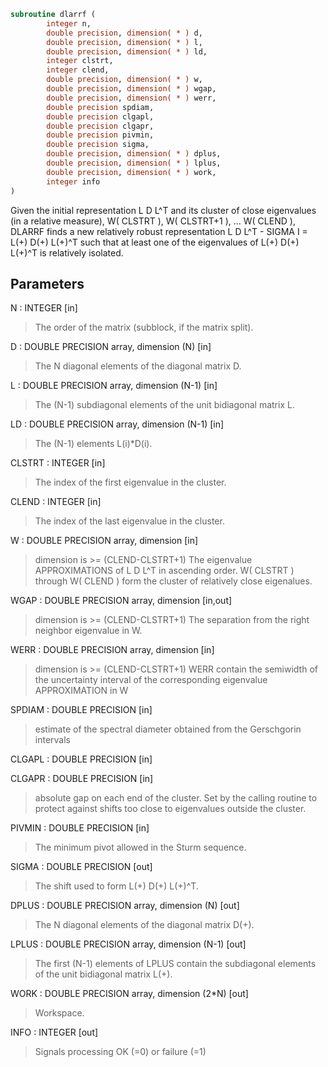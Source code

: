 ```fortran
subroutine dlarrf (
        integer n,
        double precision, dimension( * ) d,
        double precision, dimension( * ) l,
        double precision, dimension( * ) ld,
        integer clstrt,
        integer clend,
        double precision, dimension( * ) w,
        double precision, dimension( * ) wgap,
        double precision, dimension( * ) werr,
        double precision spdiam,
        double precision clgapl,
        double precision clgapr,
        double precision pivmin,
        double precision sigma,
        double precision, dimension( * ) dplus,
        double precision, dimension( * ) lplus,
        double precision, dimension( * ) work,
        integer info
)
```

Given the initial representation L D L^T and its cluster of close
eigenvalues (in a relative measure), W( CLSTRT ), W( CLSTRT+1 ), ...
W( CLEND ), DLARRF finds a new relatively robust representation
L D L^T - SIGMA I = L(+) D(+) L(+)^T such that at least one of the
eigenvalues of L(+) D(+) L(+)^T is relatively isolated.

## Parameters
N : INTEGER [in]
> The order of the matrix (subblock, if the matrix split).

D : DOUBLE PRECISION array, dimension (N) [in]
> The N diagonal elements of the diagonal matrix D.

L : DOUBLE PRECISION array, dimension (N-1) [in]
> The (N-1) subdiagonal elements of the unit bidiagonal
> matrix L.

LD : DOUBLE PRECISION array, dimension (N-1) [in]
> The (N-1) elements L(i)\*D(i).

CLSTRT : INTEGER [in]
> The index of the first eigenvalue in the cluster.

CLEND : INTEGER [in]
> The index of the last eigenvalue in the cluster.

W : DOUBLE PRECISION array, dimension [in]
> dimension is >=  (CLEND-CLSTRT+1)
> The eigenvalue APPROXIMATIONS of L D L^T in ascending order.
> W( CLSTRT ) through W( CLEND ) form the cluster of relatively
> close eigenalues.

WGAP : DOUBLE PRECISION array, dimension [in,out]
> dimension is >=  (CLEND-CLSTRT+1)
> The separation from the right neighbor eigenvalue in W.

WERR : DOUBLE PRECISION array, dimension [in]
> dimension is  >=  (CLEND-CLSTRT+1)
> WERR contain the semiwidth of the uncertainty
> interval of the corresponding eigenvalue APPROXIMATION in W

SPDIAM : DOUBLE PRECISION [in]
> estimate of the spectral diameter obtained from the
> Gerschgorin intervals

CLGAPL : DOUBLE PRECISION [in]

CLGAPR : DOUBLE PRECISION [in]
> absolute gap on each end of the cluster.
> Set by the calling routine to protect against shifts too close
> to eigenvalues outside the cluster.

PIVMIN : DOUBLE PRECISION [in]
> The minimum pivot allowed in the Sturm sequence.

SIGMA : DOUBLE PRECISION [out]
> The shift used to form L(+) D(+) L(+)^T.

DPLUS : DOUBLE PRECISION array, dimension (N) [out]
> The N diagonal elements of the diagonal matrix D(+).

LPLUS : DOUBLE PRECISION array, dimension (N-1) [out]
> The first (N-1) elements of LPLUS contain the subdiagonal
> elements of the unit bidiagonal matrix L(+).

WORK : DOUBLE PRECISION array, dimension (2\*N) [out]
> Workspace.

INFO : INTEGER [out]
> Signals processing OK (=0) or failure (=1)
